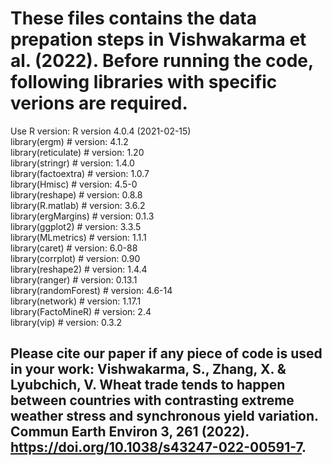 # These files contains the data prepation steps in Vishwakarma et al. (2022). Before running the code, following libraries with specific verions are required. <br>

Use  R version: R version 4.0.4 (2021-02-15) <br> 
library(ergm) # version: 4.1.2 <br> 
library(reticulate) # version:  1.20 <br>
library(stringr) # version: 1.4.0 <br>
library(factoextra) # version: 1.0.7 <br>
library(Hmisc) # version: 4.5-0 <br>
library(reshape) # version: 0.8.8 <br>
library(R.matlab) # version: 3.6.2 <br>
library(ergMargins) # version: 0.1.3 <br>
library(ggplot2) # version: 3.3.5 <br>
library(MLmetrics) # version: 1.1.1 <br>
library(caret) # version: 6.0-88 <br>
library(corrplot) # version: 0.90 <br>
library(reshape2) # version: 1.4.4 <br>
library(ranger) # version: 0.13.1 <br>
library(randomForest) # version: 4.6-14 <br>
library(network) # version: 1.17.1  <br>
library(FactoMineR) # version: 2.4  <br>
library(vip) # version: 0.3.2  <br>


## Please cite our paper if any piece of code is used in your work: Vishwakarma, S., Zhang, X. & Lyubchich, V. Wheat trade tends to happen between countries with contrasting extreme weather stress and synchronous yield variation. Commun Earth Environ 3, 261 (2022). https://doi.org/10.1038/s43247-022-00591-7.

